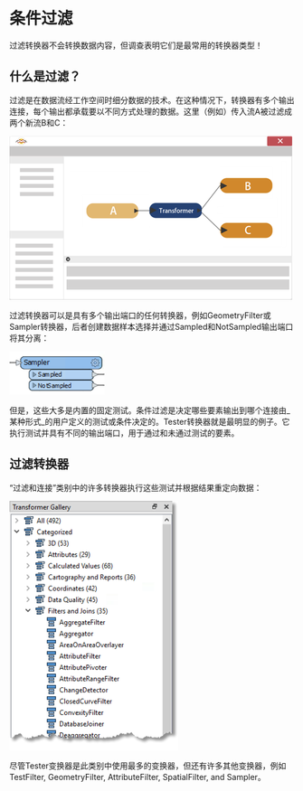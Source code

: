 # 条件过滤

过滤转换器不会转换数据内容，但调查表明它们是最常用的转换器类型！

## 什么是过滤？

过滤是在数据流经工作空间时细分数据的技术。在这种情况下，转换器有多个输出连接，每个输出都承载要以不同方式处理的数据。这里（例如）传入流A被过滤成两个新流B和C：

![](./Images/Img4.046.FeatureFilteringDiagramHalfScale.png)

过滤转换器可以是具有多个输出端口的任何转换器，例如GeometryFilter或Sampler转换器，后者创建数据样本选择并通过Sampled和NotSampled输出端口将其分离：

![](./Images/Img4.047.SamplerTransformers.png)

但是，这些大多是内置的固定测试。条件过滤是决定哪些要素输出到哪个连接由_某种形式_的用户定义的测试或条件决定的。Tester转换器就是最明显的例子。它执行测试并具有不同的输出端口，用于通过和未通过测试的要素。

## 过滤转换器

“过滤和连接”类别中的许多转换器执行这些测试并根据结果重定向数据：

![](./Images/Img4.048.FilterTransformers.png)

尽管Tester变换器是此类别中使用最多的变换器，但还有许多其他变换器，例如TestFilter, GeometryFilter, AttributeFilter, SpatialFilter, and Sampler。
